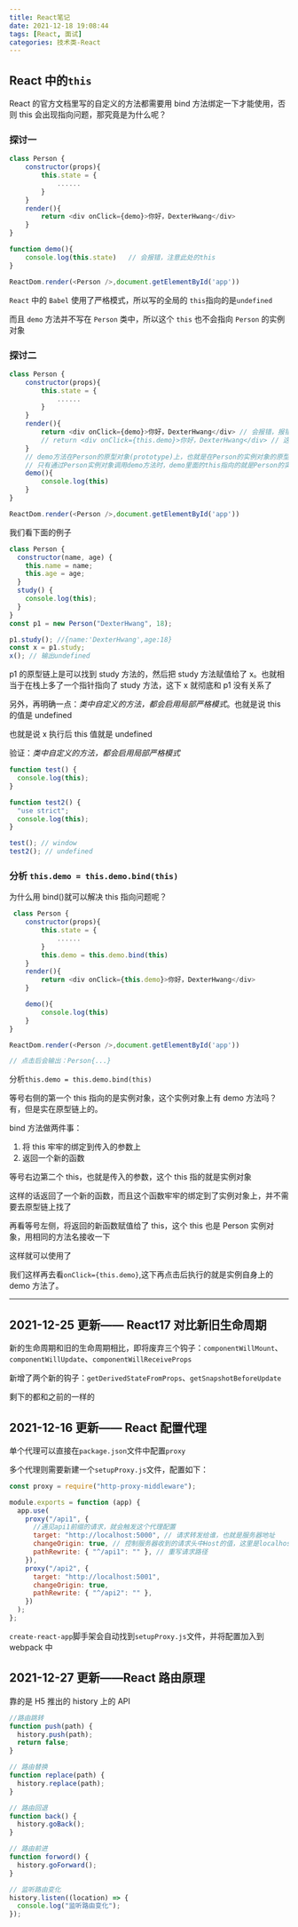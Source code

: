 ```yaml
---
title: React笔记
date: 2021-12-18 19:08:44
tags: [React, 面试]
categories: 技术类-React
---
```


## React 中的`this`

React 的官方文档里写的自定义的方法都需要用 bind 方法绑定一下才能使用，否则 this 会出现指向问题，那究竟是为什么呢？

### 探讨一

```js
class Person {
    constructor(props){
        this.state = {
            ......
        }
    }
    render(){
        return <div onClick={demo}>你好，DexterHwang</div>
    }
}

function demo(){
    console.log(this.state)   // 会报错，注意此处的this
}

ReactDom.render(<Person />,document.getElementById('app'))
```

`React` 中的 `Babel` 使用了严格模式，所以写的全局的 `this`指向的是`undefined`

而且 `demo` 方法并不写在 `Person` 类中，所以这个 `this` 也不会指向 `Person` 的实例对象

### 探讨二

```js
class Person {
    constructor(props){
        this.state = {
            ......
        }
    }
    render(){
        return <div onClick={demo}>你好，DexterHwang</div> // 会报错，报错信息为：`demo is not defined`。`onClick={demo}`是找不到 `demo` 方法的
        // return <div onClick={this.demo}>你好，DexterHwang</div> // 这样写也会报错，因为并不是通过实例对象去调用demo方法。由于demo是作为onClick的回调，不是通过实例调用的，是直接调用。类中的方法默认开启了局部的严格模式，所以this值是undefined
    }
    // demo方法在Person的原型对象(prototype)上，也就是在Person的实例对象的原型链上(_proto_)
    // 只有通过Person实例对象调用demo方法时，demo里面的this指向的就是Person的实例对象
    demo(){
        console.log(this)
    }
}

ReactDom.render(<Person />,document.getElementById('app'))
```

我们看下面的例子

```js
class Person {
  constructor(name, age) {
    this.name = name;
    this.age = age;
  }
  study() {
    console.log(this);
  }
}
const p1 = new Person("DexterHwang", 18);

p1.study(); //{name:'DexterHwang',age:18}
const x = p1.study;
x(); // 输出undefined
```

p1 的原型链上是可以找到 study 方法的，然后把 study 方法赋值给了 x。也就相当于在栈上多了一个指针指向了 study 方法，这下 x 就彻底和 p1 没有关系了

另外，再明确一点：_类中自定义的方法，都会启用局部严格模式_。也就是说 this 的值是 undefined

也就是说 x 执行后 this 值就是 undefined

验证：_类中自定义的方法，都会启用局部严格模式_

```js
function test() {
  console.log(this);
}

function test2() {
  "use strict";
  console.log(this);
}

test(); // window
test2(); // undefined
```

### 分析 `this.demo = this.demo.bind(this)`

为什么用 bind()就可以解决 this 指向问题呢？

```js
 class Person {
    constructor(props){
        this.state = {
            ......
        }
        this.demo = this.demo.bind(this)
    }
    render(){
        return <div onClick={this.demo}>你好，DexterHwang</div>
    }

    demo(){
        console.log(this)
    }
}

ReactDom.render(<Person />,document.getElementById('app'))

// 点击后会输出：Person{...}
```

分析`this.demo = this.demo.bind(this)`

等号右侧的第一个 this 指向的是实例对象，这个实例对象上有 demo 方法吗？有，但是实在原型链上的。

bind 方法做两件事：

1. 将 this 牢牢的绑定到传入的参数上
2. 返回一个新的函数

等号右边第二个 this，也就是传入的参数，这个 this 指的就是实例对象

这样的话返回了一个新的函数，而且这个函数牢牢的绑定到了实例对象上，并不需要去原型链上找了

再看等号左侧，将返回的新函数赋值给了 this，这个 this 也是 Person 实例对象，用相同的方法名接收一下

这样就可以使用了

我们这样再去看`onClick={this.demo}`,这下再点击后执行的就是实例自身上的 demo 方法了。

---

## 2021-12-25 更新—— React17 对比新旧生命周期

新的生命周期和旧的生命周期相比，即将废弃三个钩子：`componentWillMount`、`componentWillUpdate`、`componentWillReceiveProps`

新增了两个新的钩子：`getDerivedStateFromProps`、`getSnapshotBeforeUpdate`

剩下的都和之前的一样的

## 2021-12-16 更新—— React 配置代理

单个代理可以直接在`package.json`文件中配置`proxy`

多个代理则需要新建一个`setupProxy.js`文件，配置如下：

```js
const proxy = require("http-proxy-middleware");

module.exports = function (app) {
  app.use(
    proxy("/api1", {
      //遇见api1前缀的请求，就会触发这个代理配置
      target: "http://localhost:5000", // 请求转发给谁，也就是服务器地址
      changeOrigin: true, // 控制服务器收到的请求头中Host的值，这里是localhost:5000
      pathRewrite: { "^/api1": "" }, // 重写请求路径
    }),
    proxy("/api2", {
      target: "http://localhost:5001",
      changeOrigin: true,
      pathRewrite: { "^/api2": "" },
    })
  );
};
```

`create-react-app`脚手架会自动找到`setupProxy.js`文件，并将配置加入到 webpack 中

## 2021-12-27 更新——React 路由原理

靠的是 H5 推出的 history 上的 API

```js
//路由跳转
function push(path) {
  history.push(path);
  return false;
}

// 路由替换
function replace(path) {
  history.replace(path);
}

// 路由回退
function back() {
  history.goBack();
}

// 路由前进
function forword() {
  history.goForward();
}

// 监听路由变化
history.listen((location) => {
  console.log("监听路由变化");
});
```
